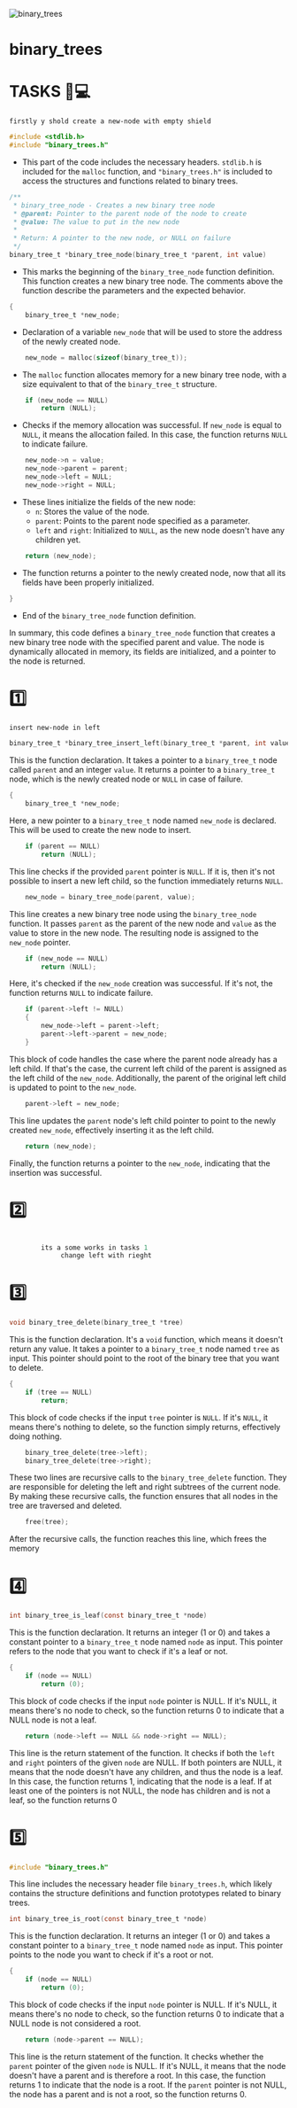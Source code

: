 ![binary_trees](https://th.bing.com/th/id/R.15aa133c85db433d294aa0ed5d161840?rik=4nB33wnQDDrSvg&pid=ImgRaw&r=0)
# binary_trees

# TASKS 🔋💻

``firstly y shold create a new-node with empty shield``

```c
#include <stdlib.h>
#include "binary_trees.h"
```
- This part of the code includes the necessary headers. `stdlib.h` is included for the `malloc` function, and `"binary_trees.h"` is included to access the structures and functions related to binary trees.

```c
/**
 * binary_tree_node - Creates a new binary tree node
 * @parent: Pointer to the parent node of the node to create
 * @value: The value to put in the new node
 *
 * Return: A pointer to the new node, or NULL on failure
 */
binary_tree_t *binary_tree_node(binary_tree_t *parent, int value)
```
- This marks the beginning of the `binary_tree_node` function definition. This function creates a new binary tree node. The comments above the function describe the parameters and the expected behavior.

```c
{
    binary_tree_t *new_node;
```
- Declaration of a variable `new_node` that will be used to store the address of the newly created node.

```c
    new_node = malloc(sizeof(binary_tree_t));
```
- The `malloc` function allocates memory for a new binary tree node, with a size equivalent to that of the `binary_tree_t` structure.

```c
    if (new_node == NULL)
        return (NULL);
```
- Checks if the memory allocation was successful. If `new_node` is equal to `NULL`, it means the allocation failed. In this case, the function returns `NULL` to indicate failure.

```c
    new_node->n = value;
    new_node->parent = parent;
    new_node->left = NULL;
    new_node->right = NULL;
```
- These lines initialize the fields of the new node:
  - `n`: Stores the value of the node.
  - `parent`: Points to the parent node specified as a parameter.
  - `left` and `right`: Initialized to `NULL`, as the new node doesn't have any children yet.

```c
    return (new_node);
```
- The function returns a pointer to the newly created node, now that all its fields have been properly initialized.

```c
}
```
- End of the `binary_tree_node` function definition.

In summary, this code defines a `binary_tree_node` function that creates a new binary tree node with the specified parent and value. The node is dynamically allocated in memory, its fields are initialized, and a pointer to the node is returned.

# 1️⃣
 ``insert new-node in left``

```c
binary_tree_t *binary_tree_insert_left(binary_tree_t *parent, int value)
```
This is the function declaration. It takes a pointer to a `binary_tree_t` node called `parent` and an integer `value`. It returns a pointer to a `binary_tree_t` node, which is the newly created node or `NULL` in case of failure.

```c
{
    binary_tree_t *new_node;
```
Here, a new pointer to a `binary_tree_t` node named `new_node` is declared. This will be used to create the new node to insert.

```c
    if (parent == NULL)
        return (NULL);
```
This line checks if the provided `parent` pointer is `NULL`. If it is, then it's not possible to insert a new left child, so the function immediately returns `NULL`.

```c
    new_node = binary_tree_node(parent, value);
```
This line creates a new binary tree node using the `binary_tree_node` function. It passes `parent` as the parent of the new node and `value` as the value to store in the new node. The resulting node is assigned to the `new_node` pointer.

```c
    if (new_node == NULL)
        return (NULL);
```
Here, it's checked if the `new_node` creation was successful. If it's not, the function returns `NULL` to indicate failure.

```c
    if (parent->left != NULL)
    {
        new_node->left = parent->left;
        parent->left->parent = new_node;
    }
```
This block of code handles the case where the parent node already has a left child. If that's the case, the current left child of the parent is assigned as the left child of the `new_node`. Additionally, the parent of the original left child is updated to point to the `new_node`.

```c
    parent->left = new_node;
```
This line updates the `parent` node's left child pointer to point to the newly created `new_node`, effectively inserting it as the left child.

```c
    return (new_node);
```
Finally, the function returns a pointer to the `new_node`, indicating that the insertion was successful.

# 2️⃣
```c

        its a some works in tasks 1 
             change left with rieght
```

# 3️⃣


```c
void binary_tree_delete(binary_tree_t *tree)
```

This is the function declaration. It's a `void` function, which means it doesn't return any value. It takes a pointer to a `binary_tree_t` node named `tree` as input. This pointer should point to the root of the binary tree that you want to delete.

```c
{
    if (tree == NULL)
        return;
```

This block of code checks if the input `tree` pointer is `NULL`. If it's `NULL`, it means there's nothing to delete, so the function simply returns, effectively doing nothing.

```c
    binary_tree_delete(tree->left);
    binary_tree_delete(tree->right);
```

These two lines are recursive calls to the `binary_tree_delete` function. They are responsible for deleting the left and right subtrees of the current node. By making these recursive calls, the function ensures that all nodes in the tree are traversed and deleted.

```c
    free(tree);
```

After the recursive calls, the function reaches this line, which frees the memory 

# 4️⃣

```c
int binary_tree_is_leaf(const binary_tree_t *node)
```

This is the function declaration. It returns an integer (1 or 0) and takes a constant pointer to a `binary_tree_t` node named `node` as input. This pointer refers to the node that you want to check if it's a leaf or not.

```c
{
    if (node == NULL)
        return (0);
```

This block of code checks if the input `node` pointer is NULL. If it's NULL, it means there's no node to check, so the function returns 0 to indicate that a NULL node is not a leaf.

```c
    return (node->left == NULL && node->right == NULL);
```

This line is the return statement of the function. It checks if both the `left` and `right` pointers of the given `node` are NULL. If both pointers are NULL, it means that the node doesn't have any children, and thus the node is a leaf. In this case, the function returns 1, indicating that the node is a leaf. If at least one of the pointers is not NULL, the node has children and is not a leaf, so the function returns 0

# 5️⃣


```c
#include "binary_trees.h"
```

This line includes the necessary header file `binary_trees.h`, which likely contains the structure definitions and function prototypes related to binary trees.

```c
int binary_tree_is_root(const binary_tree_t *node)
```

This is the function declaration. It returns an integer (1 or 0) and takes a constant pointer to a `binary_tree_t` node named `node` as input. This pointer points to the node you want to check if it's a root or not.

```c
{
    if (node == NULL)
        return (0);
```

This block of code checks if the input `node` pointer is NULL. If it's NULL, it means there's no node to check, so the function returns 0 to indicate that a NULL node is not considered a root.

```c
    return (node->parent == NULL);
```

This line is the return statement of the function. It checks whether the `parent` pointer of the given `node` is NULL. If it's NULL, it means that the node doesn't have a parent and is therefore a root. In this case, the function returns 1 to indicate that the node is a root. If the `parent` pointer is not NULL, the node has a parent and is not a root, so the function returns 0.

